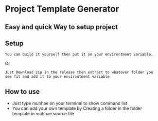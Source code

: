 # Project Template Generator

## Easy and quick Way to setup project 

## Setup
```
You can build it yourself then put it on your environtment variable. 
```
Or
```
Just Download zip in the release then extract to whatever folder you see fit and add it to your environtment variable
```

## How to use
- Just type muhhae on your terminal to show command list
- You can add your own template by Creating a folder in the folder template in muhhae source file 
